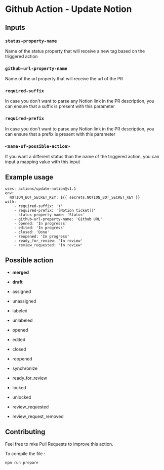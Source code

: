 # Github Action - Update Notion

## Inputs

### `status-property-name`

Name of the status property that will receive a new tag based on the triggered
action

### `github-url-property-name`

Name of the url property that will receive the url of the PR

### `required-suffix`

In case you don't want to parse any Notion link in the PR description, you can
ensure that a suffix is present with this parameter

### `required-prefix`

In case you don't want to parse any Notion link in the PR description, you can
ensure that a prefix is present with this parameter

### `<name-of-possible-action>`

If you want a different status than the name of the triggered action, you can
input a mapping value with this input

## Example usage

```
uses: actions/update-notion@v1.1
env:
  NOTION_BOT_SECRET_KEY: ${{ secrets.NOTION_BOT_SECRET_KEY }}
with:
    - required-suffix: ')'
    - required-prefix: '[Notion ticket]('
    - status-property-name: 'Status'
    - github-url-property-name: 'Github URL'
    - opened: 'In progresss'
    - edited: 'In progress'
    - closed: 'Done'
    - reopened: 'In progress'
    - ready_for_review: 'In review'
    - review_requested: 'In review'
```

## Possible action

- **merged**
- **draft**


- assigned
- unassigned
- labeled
- unlabeled
- opened
- edited
- closed
- reopened
- synchronize
- ready_for_review
- locked
- unlocked
- review_requested
- review_request_removed

## Contributing

Feel free to mke Pull Requests to improve this action.

To compile the file :

```bash
npm run prepare
```

